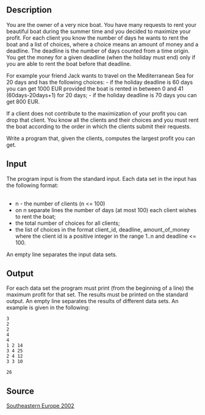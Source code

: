 <h2>Description</h2><p>You are the owner of a very nice boat. You have many requests to rent your beautiful boat during the summer time and you decided to maximize your profit. For each client you know the number of days he wants to rent the boat and a list of choices, where a choice means an amount of money and a deadline. The deadline is the number of days counted from a time origin. You get the money for a given deadline (when the holiday must end) only if you are able to rent the boat before that deadline.
</p>For example your friend Jack wants to travel on the Mediterranean Sea for 20 days and has the following choices:
-	if the holiday deadline is 60 days you can get 1000 EUR provided the boat is rented in between 0 and 41 (60days-20days+1) for 20 days;
-	if the holiday deadline is 70 days you can get 800 EUR.

If a client does not contribute to the maximization of your profit you can drop that client. You know all the clients and their choices and you must rent the boat according to the order in which the clients submit their requests.

Write a program that, given the clients, computes the largest profit you can get. 
<h2>Input</h2><p>The program input is from the standard input. Each data set in the input has the following format:
</p><ul>
<br><li>	n - the number of clients (n &lt;= 100)
<br></li><li>	on n separate lines the number of days (at most 100) each client wishes to rent the boat;
<br></li><li>	the total number of choices for all clients;
<br></li><li>	the list of choices in the format client_id, deadline, amount_of_money where the client id is a positive integer in the range 1..n and deadline &lt;= 100.
<br></li></ul><p>
</p>An empty line separates the input data sets.<h2>Output</h2><p>For each data set the program must print (from the beginning of a line) the maximum profit for that set. The results must be printed on the standard output. An empty line separates the results of different data sets. An example is given in the following:</p><pre><code class="language-input1">3
2
2
4
4
1 2 14
3 4 25
2 4 12
3 3 10</code></pre><pre><code class="language-output1">26</code></pre><h2>Source</h2><a href="searchproblem?field=source&amp;key=Southeastern+Europe+2002">Southeastern Europe 2002</a>